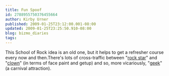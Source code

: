 ```yaml
---
title: Fun Spoof
id: 2788955750376455664
author: Kirby Urner
published: 2009-01-25T23:12:00.001-08:00
updated: 2009-01-25T23:25:50.910-08:00
blog: bizmo_diaries
tags: 
---
```


This School of Rock idea is an old one, but it helps to get a refresher course every now and then.There's lots of cross-traffic between "[rock star](http://controlroom.blogspot.com/2006/05/isepp-lecture-end-of-season.html)" and "[clown](http://www.flickr.com/photos/17157315@N00/3012455546/)" (in terms of face paint and getup) and so, more vicariously, "[geek](http://worldgame.blogspot.com/2007/06/pro-python-propaganda.html)" (a carnival attraction).